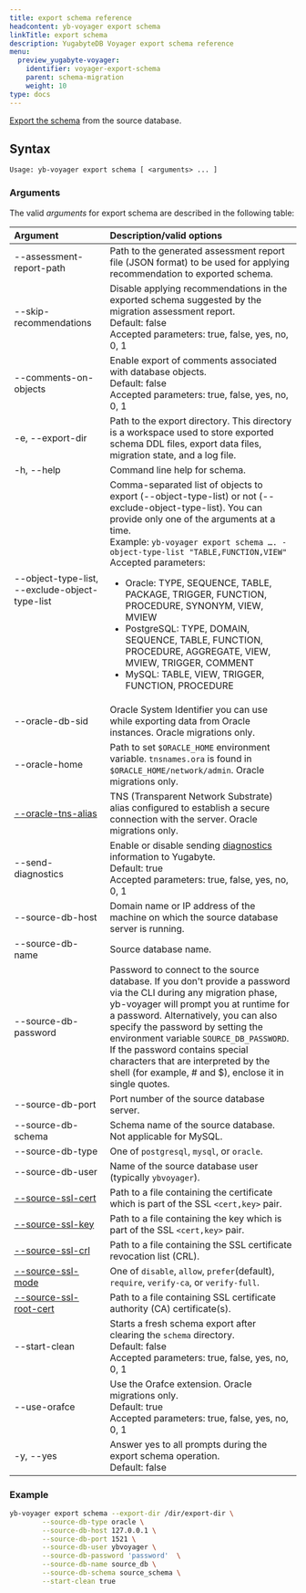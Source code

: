 ```yaml
---
title: export schema reference
headcontent: yb-voyager export schema
linkTitle: export schema
description: YugabyteDB Voyager export schema reference
menu:
  preview_yugabyte-voyager:
    identifier: voyager-export-schema
    parent: schema-migration
    weight: 10
type: docs
---
```


[Export the schema](../../../migrate/migrate-steps/#export-and-analyze-schema) from the source database.

## Syntax

```text
Usage: yb-voyager export schema [ <arguments> ... ]
```

### Arguments

The valid *arguments* for export schema are described in the following table:

| <div style="width:150px">Argument</div> | Description/valid options |
| :------- | :------------------------ |
| --assessment-report-path | Path to the generated assessment report file (JSON format) to be used for applying recommendation to exported schema. |
| --skip-recommendations | Disable applying recommendations in the exported schema suggested by the migration assessment report. <br> Default: false <br> Accepted parameters: true, false, yes, no, 0, 1 |
| --comments-on-objects | Enable export of comments associated with database objects. <br>Default: false<br> Accepted parameters: true, false, yes, no, 0, 1 |
| -e, --export-dir <path> | Path to the export directory. This directory is a workspace used to store exported schema DDL files, export data files, migration state, and a log file.|
| -h, --help | Command line help for schema. |
| --object-type-list, <br> --exclude-object-type-list  | Comma-separated list of objects to export (--object-type-list) or not (--exclude-object-type-list). You can provide only one of the arguments at a time. <br> Example: `yb-voyager export schema …. -object-type-list "TABLE,FUNCTION,VIEW"` <br> Accepted parameters: <ul><li>Oracle: TYPE, SEQUENCE, TABLE, PACKAGE, TRIGGER, FUNCTION, PROCEDURE, SYNONYM, VIEW, MVIEW </li><li>PostgreSQL: TYPE, DOMAIN, SEQUENCE, TABLE, FUNCTION, PROCEDURE, AGGREGATE, VIEW, MVIEW, TRIGGER, COMMENT</li><li>MySQL: TABLE, VIEW, TRIGGER, FUNCTION, PROCEDURE</li></ul> |
| --oracle-db-sid <SID> | Oracle System Identifier you can use while exporting data from Oracle instances. Oracle migrations only.|
| --oracle-home <path> | Path to set `$ORACLE_HOME` environment variable. `tnsnames.ora` is found in `$ORACLE_HOME/network/admin`. Oracle migrations only.|
| [--oracle-tns-alias](../../yb-voyager-cli/#oracle-options) <alias> | TNS (Transparent Network Substrate) alias configured to establish a secure connection with the server. Oracle migrations only. |
| --send-diagnostics | Enable or disable sending [diagnostics](../../../diagnostics-report/) information to Yugabyte. <br>Default: true<br> Accepted parameters: true, false, yes, no, 0, 1 |
| --source-db-host | Domain name or IP address of the machine on which the source database server is running. |
| --source-db-name | Source database name. |
| --source-db-password | Password to connect to the source database. If you don't provide a password via the CLI during any migration phase, yb-voyager will prompt you at runtime for a password. Alternatively, you can also specify the password by setting the environment variable `SOURCE_DB_PASSWORD`. If the password contains special characters that are interpreted by the shell (for example, # and $), enclose it in single quotes. |
| --source-db-port | Port number of the source database server. |
| --source-db-schema | Schema name of the source database. Not applicable for MySQL. |
| --source-db-type | One of `postgresql`, `mysql`, or `oracle`. |
| --source-db-user | Name of the source database user (typically `ybvoyager`). |
| [--source-ssl-cert](../../yb-voyager-cli/#ssl-connectivity) | Path to a file containing the certificate which is part of the SSL `<cert,key>` pair. |
| [--source-ssl-key](../../yb-voyager-cli/#ssl-connectivity) | Path to a file containing the key which is part of the SSL `<cert,key>` pair. |
| [--source-ssl-crl](../../yb-voyager-cli/#ssl-connectivity) | Path to a file containing the SSL certificate revocation list (CRL).|
| [--source-ssl-mode](../../yb-voyager-cli/#ssl-connectivity) | One of `disable`, `allow`, `prefer`(default), `require`, `verify-ca`, or `verify-full`. |
| [--source-ssl-root-cert](../../yb-voyager-cli/#ssl-connectivity) | Path to a file containing SSL certificate authority (CA) certificate(s). |
| --start-clean | Starts a fresh schema export after clearing the `schema` directory.<br>Default: false<br> Accepted parameters: true, false, yes, no, 0, 1|
| --use-orafce | Use the Orafce extension. Oracle migrations only. <br>Default: true<br> Accepted parameters: true, false, yes, no, 0, 1 |
| -y, --yes | Answer yes to all prompts during the export schema operation. <br>Default: false |

### Example

```sh
yb-voyager export schema --export-dir /dir/export-dir \
        --source-db-type oracle \
        --source-db-host 127.0.0.1 \
        --source-db-port 1521 \
        --source-db-user ybvoyager \
        --source-db-password 'password'  \
        --source-db-name source_db \
        --source-db-schema source_schema \
        --start-clean true
```
